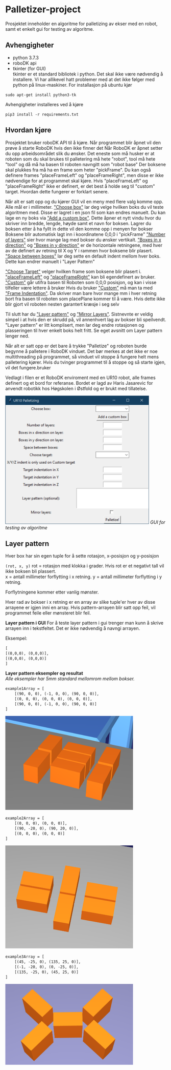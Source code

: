 # Palletizer-project
Prosjektet inneholder en algoritme for palletizing av ekser med en robot, samt et enkelt gui for testing av algoritme.

## Avhengigheter
- python 3.7.3
- roboDK api
- tkinter (for GUI)  
tkinter er et standard bibliotek i python. Det skal ikke være nødvendig å installere.
Vi har allikevel hatt problemer med at det ikke følger med python på linux-maskiner.
For installasjon på ubuntu kjør
```
sudo apt-get install python3-tk
```

Avhengigheter installeres ved å kjøre
```
pip3 install -r requirements.txt
```

## Hvordan kjøre
Prosjektet bruker roboDK API til å kjøre. Når programmet blir åpnet vil den prøve å starte RoboDK hvis den ikke finner det
Når RoboDK er åpnet setter du opp arbeidsområdet slik du ønsker. Det eneste som må husker er at roboten som du skal brukes til palletering må hete "robot", tool må hete "tool" og då må ha basen til roboten navngitt som "robot base"
Der boksene skal plukkes fra må ha en frame som heter "pickFrame". Du kan også definere frames "placeFrameLeft" og "placeFrameRight", men disse er ikke nødvendige for at programmet skal kjøre.
Hvis "placeFrameLeft" og "placeFrameRight" ikke er definert, er det best å holde seg til "custom" target. Hvordan dette fungerer er forklart senere. 

Når alt er satt opp og du kjører GUI vil en meny med flere valg komme opp. Alle mål er i millimeter.
<u>"Choose box"</u> lar deg velge hvilken boks du vil teste algoritmen med. Disse er lagret i en json fil som kan endres manuelt.
Du kan lage en ny boks via <u>"Add a custom box"</u>. Dette åpner et nytt vindu hvor du skriver inn bredde, lengde, høyde samt et navn for boksen. Lagrer du boksen etter å ha fyllt in dette vil den komme opp i menyen for bokser
Boksene blir automatisk lagt inn i koordinatene 0,0,0 i "pickFrame"
<u>"Number of layers"</u> sier hvor mange lag med bokser du ønsker vertikalt. <u>"Boxes in x direction"</u>  og <u>"Boxes in y direction"</u> er de horizontale retningene, med hver av de definert av retning til X og Y i rammen hvor boksene blir plasert.
<u>"Space between boxes"</u> lar deg sette en default indent mellom hver boks. Dette kan endrer manuelt i "Layer Pattern"

<u>"Choose Target"</u> velger hvilken frame som boksene blir plasert i. <u>"placeFrameLeft"</u> og <u>"placeFrameRight"</u> kan bli egendefinert av bruker. <u>"Custom"</u> går utifra basen til Roboten som 0,0,0 posisjon, og kan i visse tilfeller være lettere å bruker
Hvis du bruker <u>"Custom"</u> må man ta med <u>"Frame Indentation"</u>. Da skriver man bare hvor mange mm i hver retning bort fra basen til roboten som placePlane kommer til å være. Hvis dette ikke blir gjort vil roboten nesten garantert kræsje i seg selv

Til slutt har du <u>"Layer pattern"</u> og <u>"Mirror Layers"</u>. Sistnevnte er veldig simpel i at hvis den er skrudd på, vil annenhvert lag av bokser bli speilvendt.
"Layer pattern" er litt komplisert, men lar deg endre rotasjonen og plasseringen til hver enkelt boks helt fritt. Se eget avsnitt om Layer pattern lenger ned.

Når alt er satt opp er det bare å trykke "Palletize" og roboten burde begynne å palletere i RoboDK vinduet.
Det bør merkes at det ikke er noe multithreading på programmet, så vinduet vil stoppe å fungere helt mens palletering kjører. Hvis du tvinger programmet til å stoppe og så starte igjen, vil det fungere.bruker

Vedlagt i filen er et RoboDK enviroment med en UR10 robot, alle frames definert og et bord for referanse. Bordet er lagd av Haris Jasarevic for anvendt robotikk hos Høgskolen i Østfold og er brukt med tillatelse.

<img src="./bilder/GUI.PNG" height="400"><break>
*GUI for testing av algoritme*

## Layer pattern
Hver box har sin egen tuple for å sette rotasjon, x-posisjon og y-posisjon

`(rot, x, y)`
rot = rotasjon med klokka i grader. Hvis rot er et negativt tall vil ikke boksen bli plassert.  
x = antall millimeter forflytting i x retning. 
y = antall millimeter forflytting i y retning.

Forflytningene kommer etter vanlig mønster.

Hver rad av bokser i x retning er en array av slike tuple'er
hver av disse arrayene er igjen inni en array.
Hvis pattern-arrayen blir satt opp feil, vil programmet feile eller mønsteret blir feil.

**Layer pattern i GUI**
For å teste layer pattern i gui trenger man kunn å skrive arrayen inn i tekstfeltet. 
Det er ikke nødvendig å navngi arrayen.

Eksempel:
```
[
[(0,0,0), (0,0,0)],
[(0,0,0), (0,0,0)]
]
```

**Layer pattern eksempler og resultat**  
*Alle eksempler har 5mm standard mellomrom mellom bokser.*

```
example1Array = [
    [(90, 0, 0), (-1, 0, 0), (90, 0, 0)],
    [(0, 0, 0), (0, 0, 0), (0, 0, 0)],
    [(90, 0, 0), (-1, 0, 0), (90, 0, 0)]
]
```
<img src="./bilder/example1.PNG" width="400">



```
example2Array = [
    [(0, 0, 0), (0, 0, 0)],
    [(90, -20, 0), (90, 20, 0)],
    [(0, 0, 0), (0, 0, 0)]
]
```
<img src="./bilder/example2.PNG" width="400">

```
example3Array = [
    [(45, -25, 0), (135, 25, 0)],
    [(-1, -20, 0), (0, -25, 0)],
    [(135, -25, 0), (45, 25, 0)]
]
```

<img src="./bilder/example3.PNG" width="400">

